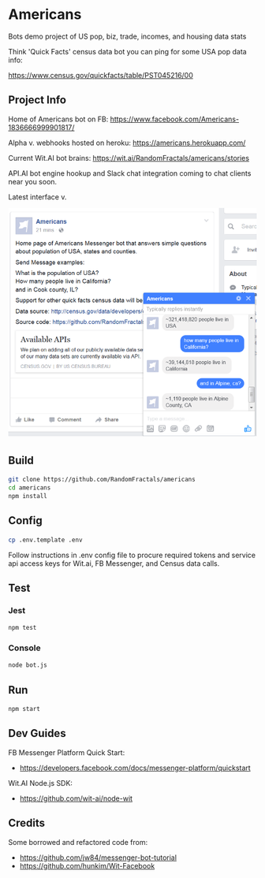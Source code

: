 # Americans

Bots demo project of US pop, biz, trade, incomes, and housing data stats

Think 'Quick Facts' census data bot you can ping for some USA pop data info:

https://www.census.gov/quickfacts/table/PST045216/00

## Project Info

Home of Americans bot on FB: https://www.facebook.com/Americans-1836666999901817/

Alpha v. webhooks hosted on heroku: https://americans.herokuapp.com/

Current Wit.AI bot brains: https://wit.ai/RandomFractals/americans/stories

API.AI bot engine hookup and Slack chat integration coming to chat clients near you soon.

Latest interface v.

![Alt text](https://github.com/RandomFractals/americans/blob/master/screens/AmericansBotMVP.png?raw=true 
 "latest") 

## Build

```bash
git clone https://github.com/RandomFractals/americans
cd americans
npm install
```

## Config
```bash
cp .env.template .env
```
Follow instructions in .env config file to procure required tokens 
and service api access keys for Wit.ai, FB Messenger, and Census data calls.

## Test
### Jest
```bash
npm test 
```

### Console
```bash
node bot.js
``` 

## Run
```bash
npm start 
```

## Dev Guides
FB Messenger Platform Quick Start:

* https://developers.facebook.com/docs/messenger-platform/quickstart

Wit.AI Node.js SDK:

* https://github.com/wit-ai/node-wit

## Credits
Some borrowed and refactored code from:

* https://github.com/jw84/messenger-bot-tutorial
* https://github.com/hunkim/Wit-Facebook
